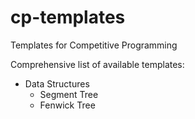 # cp-templates
Templates for Competitive Programming

Comprehensive list of available templates:
- Data Structures
  - Segment Tree
  - Fenwick Tree
